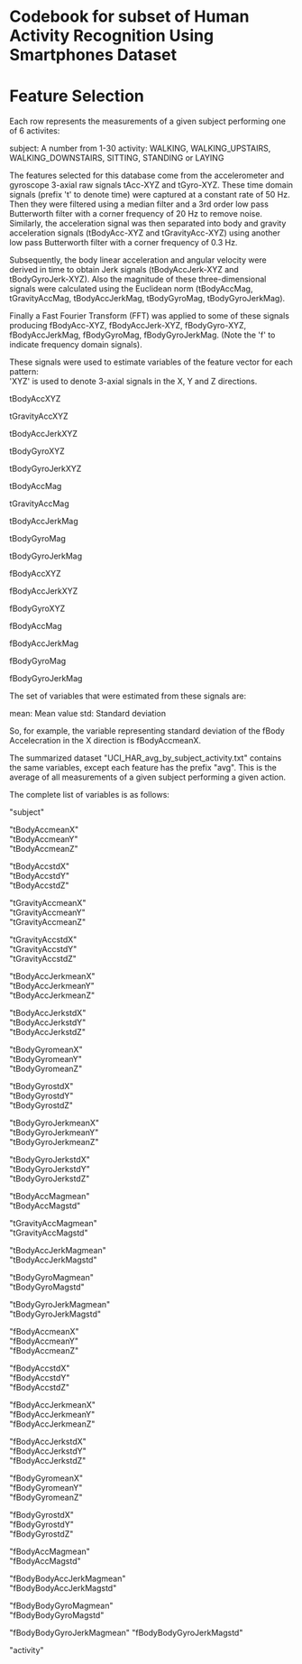 # Codebook for subset of Human Activity Recognition Using Smartphones Dataset

Feature Selection 
=================

Each row represents the measurements of a given subject performing one of 6 activites:

subject: A number from 1-30 
activity: WALKING, WALKING\_UPSTAIRS, WALKING\_DOWNSTAIRS, SITTING, STANDING or LAYING

The features selected for this database come from the accelerometer and gyroscope 3-axial raw signals tAcc-XYZ and tGyro-XYZ. These time domain signals (prefix 't' to denote time) were captured at a constant rate of 50 Hz. Then they were filtered using a median filter and a 3rd order low pass Butterworth filter with a corner frequency of 20 Hz to remove noise. Similarly, the acceleration signal was then separated into body and gravity acceleration signals (tBodyAcc-XYZ and tGravityAcc-XYZ) using another low pass Butterworth filter with a corner frequency of 0.3 Hz. 

Subsequently, the body linear acceleration and angular velocity were derived in time to obtain Jerk signals (tBodyAccJerk-XYZ and tBodyGyroJerk-XYZ). Also the magnitude of these three-dimensional signals were calculated using the Euclidean norm (tBodyAccMag, tGravityAccMag, tBodyAccJerkMag, tBodyGyroMag, tBodyGyroJerkMag). 

Finally a Fast Fourier Transform (FFT) was applied to some of these signals producing fBodyAcc-XYZ, fBodyAccJerk-XYZ, fBodyGyro-XYZ, fBodyAccJerkMag, fBodyGyroMag, fBodyGyroJerkMag. (Note the 'f' to indicate frequency domain signals). 

These signals were used to estimate variables of the feature vector for each pattern:  
'XYZ' is used to denote 3-axial signals in the X, Y and Z directions.

tBodyAccXYZ   

tGravityAccXYZ   

tBodyAccJerkXYZ   

tBodyGyroXYZ   

tBodyGyroJerkXYZ   

tBodyAccMag   

tGravityAccMag   

tBodyAccJerkMag   

tBodyGyroMag   

tBodyGyroJerkMag   

fBodyAccXYZ   

fBodyAccJerkXYZ   

fBodyGyroXYZ   

fBodyAccMag   

fBodyAccJerkMag   

fBodyGyroMag   

fBodyGyroJerkMag   

The set of variables that were estimated from these signals are: 

mean: Mean value
std: Standard deviation

So, for example, the variable representing standard deviation of the fBody Accelecration in the X direction is fBodyAccmeanX.

The summarized dataset "UCI\_HAR\_avg\_by\_subject\_activity.txt"  contains the same variables, except each feature has the prefix "avg".  This is the average of all measurements of a given subject performing a given action.

The complete list of variables is as follows:

"subject"         

"tBodyAccmeanX"            
"tBodyAccmeanY"           
"tBodyAccmeanZ"            

"tBodyAccstdX"             
"tBodyAccstdY"            
"tBodyAccstdZ"             

"tGravityAccmeanX"         
"tGravityAccmeanY"        
"tGravityAccmeanZ"         

"tGravityAccstdX"          
"tGravityAccstdY"         
"tGravityAccstdZ"          

"tBodyAccJerkmeanX"        
"tBodyAccJerkmeanY"       
"tBodyAccJerkmeanZ"        

"tBodyAccJerkstdX"         
"tBodyAccJerkstdY"        
"tBodyAccJerkstdZ"         

"tBodyGyromeanX"           
"tBodyGyromeanY"          
"tBodyGyromeanZ"           

"tBodyGyrostdX"            
"tBodyGyrostdY"           
"tBodyGyrostdZ"            

"tBodyGyroJerkmeanX"       
"tBodyGyroJerkmeanY"      
"tBodyGyroJerkmeanZ"       

"tBodyGyroJerkstdX"        
"tBodyGyroJerkstdY"       
"tBodyGyroJerkstdZ"        

"tBodyAccMagmean"          
"tBodyAccMagstd"           

"tGravityAccMagmean"       
"tGravityAccMagstd"        

"tBodyAccJerkMagmean"     
"tBodyAccJerkMagstd"       

"tBodyGyroMagmean"         
"tBodyGyroMagstd"         

"tBodyGyroJerkMagmean"     
"tBodyGyroJerkMagstd"      

"fBodyAccmeanX"           
"fBodyAccmeanY"            
"fBodyAccmeanZ"            

"fBodyAccstdX"            
"fBodyAccstdY"             
"fBodyAccstdZ"             

"fBodyAccJerkmeanX"       
"fBodyAccJerkmeanY"        
"fBodyAccJerkmeanZ"        

"fBodyAccJerkstdX"        
"fBodyAccJerkstdY"         
"fBodyAccJerkstdZ"         

"fBodyGyromeanX"          
"fBodyGyromeanY"           
"fBodyGyromeanZ"           

"fBodyGyrostdX"           
"fBodyGyrostdY"            
"fBodyGyrostdZ"            

"fBodyAccMagmean"         
"fBodyAccMagstd"           

"fBodyBodyAccJerkMagmean"  
"fBodyBodyAccJerkMagstd"  

"fBodyBodyGyroMagmean"     
"fBodyBodyGyroMagstd"      

"fBodyBodyGyroJerkMagmean"
"fBodyBodyGyroJerkMagstd"  

"activity" 



